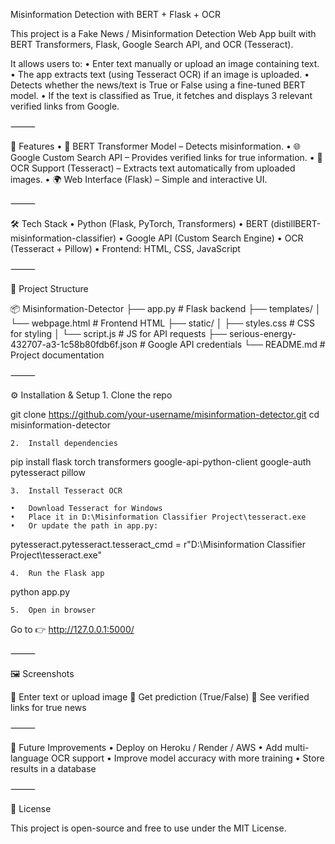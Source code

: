 Misinformation Detection with BERT + Flask + OCR

This project is a Fake News / Misinformation Detection Web App built with BERT Transformers, Flask, Google Search API, and OCR (Tesseract).

It allows users to:
	•	Enter text manually or upload an image containing text.
	•	The app extracts text (using Tesseract OCR) if an image is uploaded.
	•	Detects whether the news/text is True or False using a fine-tuned BERT model.
	•	If the text is classified as True, it fetches and displays 3 relevant verified links from Google.

⸻

🚀 Features
	•	🧠 BERT Transformer Model – Detects misinformation.
	•	🌐 Google Custom Search API – Provides verified links for true information.
	•	📸 OCR Support (Tesseract) – Extracts text automatically from uploaded images.
	•	🌍 Web Interface (Flask) – Simple and interactive UI.

⸻

🛠 Tech Stack
	•	Python (Flask, PyTorch, Transformers)
	•	BERT (distillBERT-misinformation-classifier)
	•	Google API (Custom Search Engine)
	•	OCR (Tesseract + Pillow)
	•	Frontend: HTML, CSS, JavaScript

⸻

📂 Project Structure

📦 Misinformation-Detector
├── app.py                 # Flask backend
├── templates/
│   └── webpage.html       # Frontend HTML
├── static/
│   ├── styles.css         # CSS for styling
│   └── script.js          # JS for API requests
├── serious-energy-432707-a3-1c58b80fdb6f.json   # Google API credentials
└── README.md              # Project documentation


⸻

⚙ Installation & Setup
	1.	Clone the repo

git clone https://github.com/your-username/misinformation-detector.git
cd misinformation-detector

	2.	Install dependencies

pip install flask torch transformers google-api-python-client google-auth pytesseract pillow

	3.	Install Tesseract OCR

	•	Download Tesseract for Windows
	•	Place it in D:\Misinformation Classifier Project\tesseract.exe
	•	Or update the path in app.py:

pytesseract.pytesseract.tesseract_cmd = r"D:\Misinformation Classifier Project\tesseract.exe"

	4.	Run the Flask app

python app.py

	5.	Open in browser
Go to 👉 http://127.0.0.1:5000/

⸻

🖼 Screenshots

🔹 Enter text or upload image
🔹 Get prediction (True/False)
🔹 See verified links for true news

⸻

🔮 Future Improvements
	•	Deploy on Heroku / Render / AWS
	•	Add multi-language OCR support
	•	Improve model accuracy with more training
	•	Store results in a database

⸻

📜 License

This project is open-source and free to use under the MIT License.
